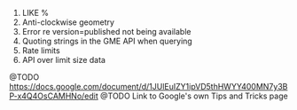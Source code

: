 1. LIKE %
2. Anti-clockwise geometry
3. Error re version=published not being available
4. Quoting strings in the GME API when querying
5. Rate limits
6. API over limit size data

@TODO https://docs.google.com/document/d/1JUlEuIZY1ipVD5thHWYY400MN7y3BP-x4Q4OsCAMHNo/edit @TODO Link to Google's own Tips and Tricks page
